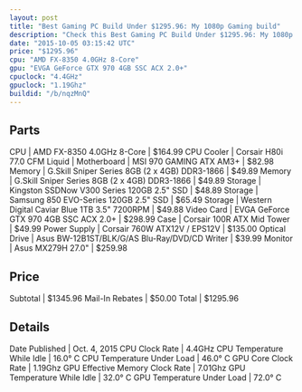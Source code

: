 ```yaml
---
layout: post
title: "Best Gaming PC Build Under $1295.96: My 1080p Gaming build"
description: "Check this Best Gaming PC Build Under $1295.96: My 1080p Gaming build. CPU: AMD FX-8350 4.0GHz 8-Core, CPU Cooler: Corsair H80i 77.0 CFM Liquid, Motherboard: MSI 970 GAMIN"
date: "2015-10-05 03:15:42 UTC"
price: "$1295.96"
cpu: "AMD FX-8350 4.0GHz 8-Core"
gpu: "EVGA GeForce GTX 970 4GB SSC ACX 2.0+"
cpuclock: "4.4GHz"
gpuclock: "1.19Ghz"
buildid: "/b/nqzMnQ"
---
```


## Parts

CPU | AMD FX-8350 4.0GHz 8-Core | $164.99
CPU Cooler | Corsair H80i 77.0 CFM Liquid | 
Motherboard | MSI 970 GAMING ATX AM3+ | $82.98
Memory | G.Skill Sniper Series 8GB (2 x 4GB) DDR3-1866 | $49.89
Memory | G.Skill Sniper Series 8GB (2 x 4GB) DDR3-1866 | $49.89
Storage | Kingston SSDNow V300 Series 120GB 2.5" SSD | $48.89
Storage | Samsung 850 EVO-Series 120GB 2.5" SSD | $65.49
Storage | Western Digital Caviar Blue 1TB 3.5" 7200RPM | $49.88
Video Card | EVGA GeForce GTX 970 4GB SSC ACX 2.0+ | $298.99
Case | Corsair 100R ATX Mid Tower | $49.99
Power Supply | Corsair 760W ATX12V / EPS12V | $135.00
Optical Drive | Asus BW-12B1ST/BLK/G/AS Blu-Ray/DVD/CD Writer | $39.99
Monitor | Asus MX279H 27.0" | $259.98

## Price

Subtotal | $1345.96
Mail-In Rebates | $50.00
Total | $1295.96

## Details

Date Published | Oct. 4, 2015
CPU Clock Rate | 4.4GHz
CPU Temperature While Idle | 16.0° C
CPU Temperature Under Load | 46.0° C
GPU Core Clock Rate | 1.19Ghz
GPU Effective Memory Clock Rate | 7.01Ghz
GPU Temperature While Idle | 32.0° C
GPU Temperature Under Load | 72.0° C